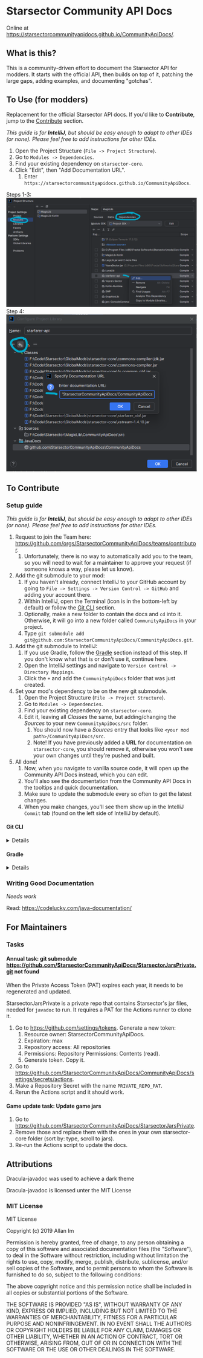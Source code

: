 # Starsector Community API Docs

Online at <https://starsectorcommunityapidocs.github.io/CommunityApiDocs/>.

## What is this?

This is a community-driven effort to document the Starsector API for modders. It starts with the official API, then builds on top of it,
patching the large gaps, adding examples, and documenting "gotchas".

## To Use (for modders)
Replacement for the official Starsector API docs. If you'd like to **Contribute**, jump to the [Contribute](#To-Contribute) section.

_This guide is for **IntelliJ**, but should be easy enough to adapt to other IDEs (or none). Please feel free to add
instructions for other IDEs._

1. Open the Project Structure (`File -> Project Structure`).
2. Go to `Modules -> Dependencies`.
3. Find your existing dependency on `starsector-core`. 
4. Click "Edit", then "Add Documentation URL".
    1. Enter `https://starsectorcommunityapidocs.github.io/CommunityApiDocs`.

Steps 1-3:
   ![Select and edit the Starsector API dependency.](readme_files/intellij-usage-dependency.png "Select and edit the Starsector API dependency.")
Step 4:
 ![Add API url.](readme_files/intellij-usage-docs.png "Add API url.")

## To Contribute

### Setup guide

_This guide is for **IntelliJ**, but should be easy enough to adapt to other IDEs (or none). Please feel free to add
instructions for other IDEs._

1. Request to join the Team here: <https://github.com/orgs/StarsectorCommunityApiDocs/teams/contributor>.
   1. Unfortunately, there is no way to automatically add you to the team, so you will need to wait for a maintainer to
      approve your request (if someone knows a way, please let us know).
2. Add the git submodule to your mod:
    1. If you haven't already, connect IntelliJ to your GitHub account by going to `File -> Settings -> Version Control
       -> GitHub` and adding your account there.
    2. Within IntelliJ, open the Terminal (icon is in the bottom-left by default) or follow the [Git CLI](#Git-CLI) section.
    3. Optionally, make a new folder to contain the docs and `cd` into it. Otherwise, it will go into a new folder called
       `CommunityApiDocs` in your project.
    4. Type `git submodule add git@github.com:StarsectorCommunityApiDocs/CommunityApiDocs.git`.
3. Add the git submodule to IntelliJ: 
    1. If you use Gradle, follow the [Gradle](#Gradle) section instead of this step. If you don't know what that is or don't use it, continue here. 
    2. Open the IntelliJ settings and navigate to `Version Control -> Directory Mappings`.
    3. Click the `+` and add the `CommunityApiDocs` folder that was just created.
4. Set your mod's dependency to be on the new git submodule.
    1. Open the Project Structure (`File -> Project Structure`).
    2. Go to `Modules -> Dependencies`.
    3. Find your existing dependency on `starsector-core`.
    4. Edit it, leaving all _Classes_ the same, but adding/changing the _Sources_ to your new `CommunityApiDocs/src`
       folder.
        1. You should now have a _Sources_ entry that looks like `<your mod path>/CommunityApiDocs/src`.
        2. Note! If you have previously added a **URL** for documentation on `starsector-core`, you should remove it, otherwise you won't see your own changes until they're pushed and built.
5. All done!
    1. Now, when you navigate to vanilla source code, it will open up the Community API Docs instead, which you can
       edit.
    2. You'll also see the documentation from the Community API Docs in the tooltips and quick documentation.
    3. Make sure to update the submodule every so often to get the latest changes.
    4. When you make changes, you'll see them show up in the IntelliJ `Commit` tab (found on the left side of IntelliJ
       by default).


#### Git CLI
<details>

This part is only relevant if you use the **git command line interface**.

To easily be able to use the git CLI, make sure to add the submodule via SSH rather than HTTP:

```shell
git submodule add git@github.com:StarsectorCommunityApiDocs/CommunityApiDocs.git
```

If you haven't already, generate an [ssh-key for Github](https://docs.github.com/en/authentication/connecting-to-github-with-ssh/generating-a-new-ssh-key-and-adding-it-to-the-ssh-agent)
to be able to push without needing to enter credentials.

If you want to commit/push your changes, simply navigate into the CommunityApiDocs folder and follow your
usual workflow for commiting/pushing. No additional steps are required.
</details>

#### Gradle
<details>
This part is only relevant if you are using **Gradle** as a build system.

In order for your IDE to find the source files and allow you to navigate to them, you can add them as a dependency.
To do so, in the dependencies section of your, add the following:

```kotlin
    compileOnly(fileTree("$projectDir/CommunityApiDocs/src/com/fs/starfarer/api"){
        include("*.java")
    })
```

Double-check the path to make sure it matches the submodule path.

Note that this might not be the optimal or most canonical solution, but it did work for me.
</details>

### Writing Good Documentation
_Needs work_

Read: https://codelucky.com/java-documentation/

## For Maintainers

### Tasks

#### Annual task: git submodule  <https://github.com/StarsectorCommunityApiDocs/StarsectorJarsPrivate.git> not found

When the Private Access Token (PAT) expires each year, it needs to be regenerated and updated.

StarsectorJarsPrivate is a private repo that contains Starsector's jar files, needed for `javadoc` to run. It requires a
PAT for the Actions runner to clone it.

1. Go to <https://github.com/settings/tokens>. Generate a new token:
    1. Resource owner: StarsectorCommunityApiDocs.
    2. Expiration: max
    3. Repository access: All repositories
    4. Permissions: Repository Permissions: Contents (read).
    5. Generate token. Copy it.
2. Go to <https://github.com/StarsectorCommunityApiDocs/CommunityApiDocs/settings/secrets/actions>.
3. Make a Repository Secret with the name `PRIVATE_REPO_PAT`.
4. Rerun the Actions script and it should work.

#### Game update task: Update game jars

1. Go to <https://github.com/StarsectorCommunityApiDocs/StarsectorJarsPrivate>.
2. Remove those and replace them with the ones in your own starsector-core folder (sort by: type, scroll to jars).
3. Re-run the Actions script to update the docs.

## Attributions

Dracula-javadoc was used to achieve a dark theme

Dracula-javadoc is licensed unter the MIT License

### MIT License

MIT License

Copyright (c) 2019 Allan Im

Permission is hereby granted, free of charge, to any person obtaining a copy
of this software and associated documentation files (the "Software"), to deal
in the Software without restriction, including without limitation the rights
to use, copy, modify, merge, publish, distribute, sublicense, and/or sell
copies of the Software, and to permit persons to whom the Software is
furnished to do so, subject to the following conditions:

The above copyright notice and this permission notice shall be included in all
copies or substantial portions of the Software.

THE SOFTWARE IS PROVIDED "AS IS", WITHOUT WARRANTY OF ANY KIND, EXPRESS OR
IMPLIED, INCLUDING BUT NOT LIMITED TO THE WARRANTIES OF MERCHANTABILITY,
FITNESS FOR A PARTICULAR PURPOSE AND NONINFRINGEMENT. IN NO EVENT SHALL THE
AUTHORS OR COPYRIGHT HOLDERS BE LIABLE FOR ANY CLAIM, DAMAGES OR OTHER
LIABILITY, WHETHER IN AN ACTION OF CONTRACT, TORT OR OTHERWISE, ARISING FROM,
OUT OF OR IN CONNECTION WITH THE SOFTWARE OR THE USE OR OTHER DEALINGS IN THE
SOFTWARE.
